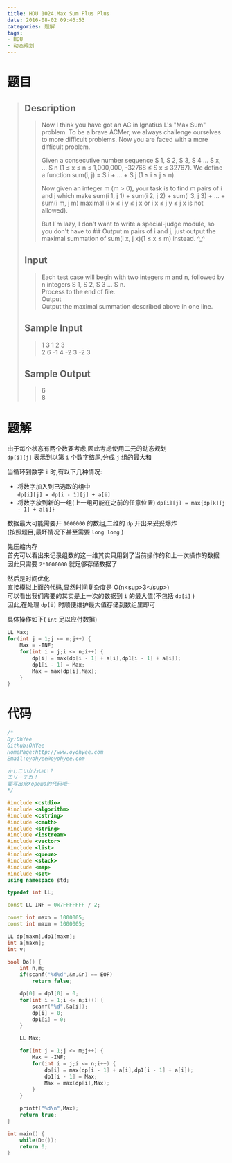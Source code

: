 ```yaml
---
title: HDU 1024.Max Sum Plus Plus
date: 2016-08-02 09:46:53
categories: 题解
tags:
- HDU
- 动态规划
---
```

# 题目
> 
> ## Description  
>> Now I think you have got an AC in Ignatius.L's "Max Sum" problem. To be a brave ACMer, we always challenge ourselves to more difficult problems. Now you are faced with a more difficult problem.   
>>   
>> Given a consecutive number sequence S 1, S 2, S 3, S 4 ... S x, ... S n (1 ≤ x ≤ n ≤ 1,000,000, -32768 ≤ S x ≤ 32767). We define a function sum(i, j) = S i + ... + S j (1 ≤ i ≤ j ≤ n).   
>>   
>> Now given an integer m (m > 0), your task is to find m pairs of i and j which make sum(i 1, j 1) + sum(i 2, j 2) + sum(i 3, j 3) + ... + sum(i m, j m) maximal (i x ≤ i y ≤ j x or i x ≤ j y ≤ j x is not allowed).   
>>   
>> But I`m lazy, I don't want to write a special-judge module, so you don't have to ## Output m pairs of i and j, just output the maximal summation of sum(i x, j x)(1 ≤ x ≤ m) instead. ^_^   
>> <!--more-->  
> 
> ## Input  
>> Each test case will begin with two integers m and n, followed by n integers S 1, S 2, S 3 ... S n.   
>> Process to the end of file.   
>> Output  
>> Output the maximal summation described above in one line.   
> 
> ## Sample Input  
>> 1 3 1 2 3  
>> 2 6 -1 4 -2 3 -2 3  
> 
> ## Sample Output  
>> 6  
>> 8  


# 题解

由于每个状态有两个数要考虑,因此考虑使用二元的动态规划  
`dp[i][j]` 表示到以第 `i` 个数字结尾,分成 `j` 组的最大和  

当循环到数字 `i` 时,有以下几种情况:
- 将数字加入到已选取的组中  
  `dp[i][j] = dp[i - 1][j] + a[i]`  
- 将数字放到新的一组(上一组可能在之前的任意位置)
  `dp[i][j] = max{dp[k][j - 1] + a[i]}`  

数据最大可能需要开 `1000000` 的数组,二维的 `dp` 开出来妥妥爆炸  
(按照题目,最坏情况下甚至需要 `long long` )  

先压缩内存  
首先可以看出来记录组数的这一维其实只用到了当前操作的和上一次操作的数据  
因此只需要 `2*1000000` 就足够存储数据了   

然后是时间优化  
直接模拟上面的代码,显然时间复杂度是 O(n&lt;sup>3&lt;/sup>)  
可以看出我们需要的其实是上一次的数据到 `i` 的最大值(不包括 `dp[i]` )  
因此,在处理 `dp[i]` 时顺便维护最大值存储到数组里即可  

具体操作如下( `int` 足以应付数据)  
```cpp 核心部分
LL Max;
for(int j = 1;j <= m;j++) {
    Max = -INF;
    for(int i = j;i <= n;i++) {
        dp[i] = max(dp[i - 1] + a[i],dp1[i - 1] + a[i]);
        dp1[i - 1] = Max;
        Max = max(dp[i],Max);
    }
}
```

# 代码
```cpp Max Sum Plus Plus https://github.com/OhYee/sourcecode/tree/master/ACM 代码备份
/*
By:OhYee
Github:OhYee
HomePage:http://www.oyohyee.com
Email:oyohyee@oyohyee.com

かしこいかわいい？
エリーチカ！
要写出来Хорошо的代码哦~
*/

#include <cstdio>
#include <algorithm>
#include <cstring>
#include <cmath>
#include <string>
#include <iostream>
#include <vector>
#include <list>
#include <queue>
#include <stack>
#include <map>
#include <set>
using namespace std;

typedef int LL;

const LL INF = 0x7FFFFFFF / 2;

const int maxn = 1000005;
const int maxm = 1000005;

LL dp[maxm],dp1[maxm];
int a[maxn];
int v;

bool Do() {
    int n,m;
    if(scanf("%d%d",&m,&n) == EOF)
        return false;

    dp[0] = dp1[0] = 0;
    for(int i = 1;i <= n;i++) {
        scanf("%d",&a[i]);
        dp[i] = 0;
        dp1[i] = 0;
    }

    LL Max;

    for(int j = 1;j <= m;j++) {
        Max = -INF;
        for(int i = j;i <= n;i++) {
            dp[i] = max(dp[i - 1] + a[i],dp1[i - 1] + a[i]);
            dp1[i - 1] = Max;
            Max = max(dp[i],Max);
        }
    }

    printf("%d\n",Max);
    return true;
}

int main() {
    while(Do());
    return 0;
}
```